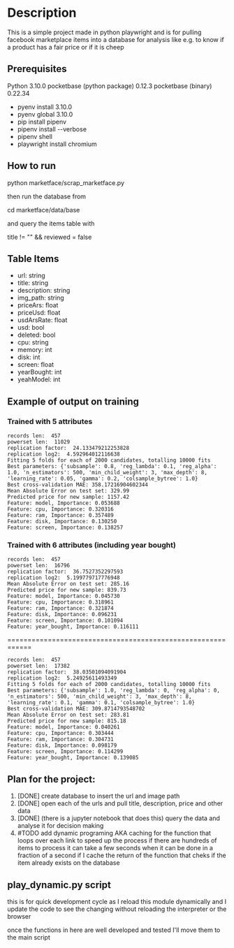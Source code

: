 # Description

This is a simple project made in python playwright and is for pulling
facebook marketplace items into a database for analysis like e.g. to
know if a product has a fair price or if it is cheep

## Prerequisites

Python 3.10.0
pocketbase (python package) 0.12.3
pocketbase (binary) 0.22.34

- pyenv install 3.10.0
- pyenv global 3.10.0
- pip install pipenv
- pipenv install --verbose
- pipenv shell
- playwright install chromium

## How to run

python marketface/scrap_marketface.py

then run the database from

cd marketface/data/base

and query the items table with

title != "" && reviewed = false

## Table Items

- url: string
- title: string
- description: string
- img_path: string
- priceArs: float
- priceUsd: float
- usdArsRate: float
- usd: bool
- deleted: bool
- cpu: string
- memory: int
- disk: int
- screen: float
- yearBought: int
- yeahModel: int

## Example of output on training

### Trained with 5 attributes

```
records len:  457
powerset len:  11029
replication factor:  24.133479212253828
replication log2:  4.592964012116638
Fitting 5 folds for each of 2000 candidates, totalling 10000 fits
Best parameters: {'subsample': 0.8, 'reg_lambda': 0.1, 'reg_alpha': 1.0, 'n_estimators': 500, 'min_child_weight': 3, 'max_depth': 8, 'learning_rate': 0.05, 'gamma': 0.2, 'colsample_bytree': 1.0}
Best cross-validation MAE: 358.17216904602344
Mean Absolute Error on test set: 329.99
Predicted price for new sample: 1157.42
Feature: model, Importance: 0.053688
Feature: cpu, Importance: 0.320316
Feature: ram, Importance: 0.357489
Feature: disk, Importance: 0.130250
Feature: screen, Importance: 0.138257
```

### Trained with 6 attributes (including year bought)

```
records len:  457
powerset len:  16796
replication factor:  36.7527352297593
replication log2:  5.199779717776948
Mean Absolute Error on test set: 285.16
Predicted price for new sample: 839.73
Feature: model, Importance: 0.045730
Feature: cpu, Importance: 0.318961
Feature: ram, Importance: 0.321874
Feature: disk, Importance: 0.096231
Feature: screen, Importance: 0.101094
Feature: year_bought, Importance: 0.116111
```

============================================================

```
records len:  457
powerset len:  17382
replication factor:  38.03501094091904
replication log2:  5.24925611493349
Fitting 5 folds for each of 2000 candidates, totalling 10000 fits
Best parameters: {'subsample': 1.0, 'reg_lambda': 0, 'reg_alpha': 0, 'n_estimators': 500, 'min_child_weight': 3, 'max_depth': 8, 'learning_rate': 0.1, 'gamma': 0.1, 'colsample_bytree': 1.0}
Best cross-validation MAE: 309.8714793548702
Mean Absolute Error on test set: 283.81
Predicted price for new sample: 815.18
Feature: model, Importance: 0.040261
Feature: cpu, Importance: 0.303444
Feature: ram, Importance: 0.304731
Feature: disk, Importance: 0.098179
Feature: screen, Importance: 0.114299
Feature: year_bought, Importance: 0.139085
```


## Plan for the project:

1. [DONE] create database to insert the url and image path
2. [DONE] open each of the urls and pull title, description, price and other data
3. [DONE] (there is a jupyter notebook that does this) query the data and analyse it for decision making
4. #TODO add dynamic programing AKA caching for the function that loops over each link to speed up the process if there are hundreds of items to process it can take a few seconds when it can be done in a fraction of a second if I cache the return of the function that cheks if the item already exists on the database

## play_dynamic.py script

this is for quick development cycle as I reload this module
dynamically and I update the code to see the changing without
reloading the interpreter or the browser

once the functions in here are well developed and tested
I'll move them to the main script

